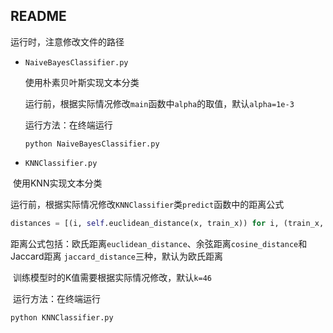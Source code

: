 ## README

运行时，注意修改文件的路径

- `NaiveBayesClassifier.py`

  使用朴素贝叶斯实现文本分类

  运行前，根据实际情况修改`main`函数中`alpha`的取值，默认`alpha=1e-3`

  运行方法：在终端运行

  ```shell
  python NaiveBayesClassifier.py
  ```

- `KNNClassifier.py`

​      使用KNN实现文本分类

​      运行前，根据实际情况修改`KNNClassifier`类`predict`函数中的距离公式

```python
distances = [(i, self.euclidean_distance(x, train_x)) for i, (train_x, _) in enumerate(self.train_data)]
```

​      距离公式包括：欧氏距离`euclidean_distance`、余弦距离`cosine_distance`和Jaccard距离     `jaccard_distance`三种，默认为欧氏距离

​     训练模型时的K值需要根据实际情况修改，默认`k=46`

​      运行方法：在终端运行

```shell
python KNNClassifier.py
```

